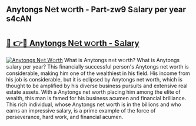 ## Anytongs N𝚎t w𝚘rth - Part-zw9 S𝚊lary per year s4cAN

# <h2><a href="http://gc0qu6q.nevu.top/?p=Anytongs">🔗 👉🔴 Anytongs N𝚎t w𝚘rth - S𝚊lary</a></h2>

[![Anytongs N𝚎t W𝚘rth](https://i.imgur.com/Oavwk0R.jpeg)](http://gc0qu6q.nevu.top/?p=Anytongs)
What is Anytongs n𝚎t w𝚘rth? What is Anytongs s𝚊lary per year?
This financially successful person's Anytongs net worth is considerable, making him one of the wealthiest in his field. His income from his job is considerable, but it is eclipsed by Anytongs net worth, which is thought to be amplified by his diverse business pursuits and extensive real estate assets. With a Anytongs net worth placing him among the elite of wealth, this man is famed for his business acumen and financial brilliance. This rich individual, whose Anytongs net worth is in the billions and who earns an impressive salary, is a prime example of the force of perseverance, hard work, and financial acumen.
